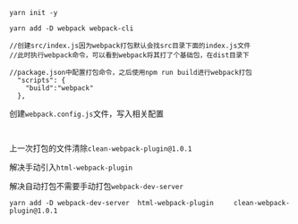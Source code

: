 ```shell
yarn init -y

yarn add -D webpack webpack-cli

//创建src/index.js因为webpack打包默认会找src目录下面的index.js文件
//此时执行webpack命令，可以看到webpack将其打了个基础包，在dist目录下

//package.json中配置打包命令，之后使用npm run build进行webpack打包
  "scripts": {
    "build":"webpack"
  },
```

创建`webpack.config.js`文件，写入相关配置

```shell


```

上一次打包的文件清除`clean-webpack-plugin@1.0.1 `

解决手动引入`html-webpack-plugin`

解决自动打包不需要手动打包`webpack-dev-server`

```shell
yarn add -D webpack-dev-server	html-webpack-plugin		clean-webpack-plugin@1.0.1 

```

